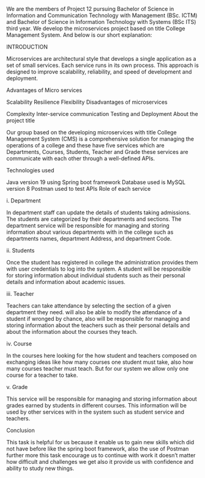 We are the members of Project 12 pursuing Bachelor of Science in Information and Communication Technology with Management (BSc. ICTM) and Bachelor of Science in Information Technology with Systems (BSc ITS) third year. We develop the microservices project based on title College Management System. And below is our short explanation:

INTRODUCTION

Microservices are architectural style that develops a single application as a set of small services. Each service runs in its own process. This approach is designed to improve scalability, reliability, and speed of development and deployment.

Advantages of Micro services

Scalability
Resilience
Flexibility
Disadvantages of microservices

Complexity
Inter-service communication
Testing and Deployment
About the project title

Our group based on the developing microservices with title College Management System (CMS) is a comprehensive solution for managing the operations of a college and these have five services which are Departments, Courses, Students, Teacher and Grade these services are communicate with each other through a well-defined APIs.

Technologies used

Java version 19 using Spring boot framework
Database used is MySQL version 8
Postman used to test APIs
Role of each service

i. Department

In department staff can update the details of students taking admissions. The students are categorized by their departments and sections. The department service will be responsible for managing and storing information about various departments with in the college such as departments names, department Address, and department Code.

ii. Students

Once the student has registered in college the administration provides them with user credentials to log into the system. A student will be responsible for storing information about individual students such as their personal details and information about academic issues.

iii. Teacher

Teachers can take attendance by selecting the section of a given department they need. will also be able to modify the attendance of a student if wronged by chance, also will be responsible for managing and storing information about the teachers such as their personal details and about the information about the courses they teach.

iv. Course

In the courses here looking for the how student and teachers composed on exchanging ideas like how many courses one student must take, also how many courses teacher must teach. But for our system we allow only one course for a teacher to take.

v. Grade

This service will be responsible for managing and storing information about grades earned by students in different courses. This information will be used by other services with in the system such as student service and teachers.

Conclusion

This task is helpful for us because it enable us to gain new skills which did not have before like the spring boot framework, also the use of Postman further more this task encourage us to continue with work it doesn’t matter how difficult and challenges we get also it provide us with confidence and ability to study new things.
